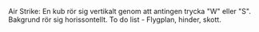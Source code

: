 Air Strike: En kub rör sig vertikalt genom att antingen trycka "W" eller "S". Bakgrund rör sig horissontellt. To do list - Flygplan, hinder, skott.